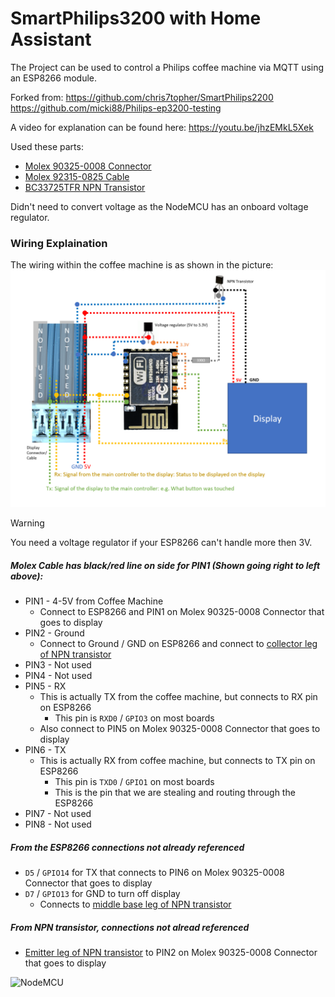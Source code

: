 # SmartPhilips3200 with Home Assistant

The Project can be used to control a Philips coffee machine via MQTT using an ESP8266 module.

Forked from:
https://github.com/chris7topher/SmartPhilips2200
https://github.com/micki88/Philips-ep3200-testing

A video for explanation can be found here:
https://youtu.be/jhzEMkL5Xek

Used these parts:
- [Molex 90325-0008 Connector](https://www.mouser.com/ProductDetail/Molex/90325-0008?qs=P41GyhEsKL7wtbj5ylImAA%3D%3D&countryCode=US&currencyCode=USD)
- [Molex 92315-0825 Cable](https://www.mouser.com/ProductDetail/Molex/92315-0825?qs=sfs0HZCnrVBO%252B%2Fha6s8VfA%3D%3D&countryCode=US&currencyCode=USD)
- [BC33725TFR NPN Transistor](https://www.mouser.com/ProductDetail/onsemi-Fairchild/BC33725TFR?qs=zGXwibyAaHYlHlvhRz3mQw%3D%3D&countryCode=US&currencyCode=USD)

Didn't need to convert voltage as the NodeMCU has an onboard voltage regulator. 



### Wiring Explaination

The wiring within the coffee machine is as shown in the picture:
![Wiring](https://github.com/walthowd/Philips-ep3200-ha/blob/main/images/wiring.png)

> [!Warning] 
> You need a voltage regulator if your ESP8266 can't handle more then 3V. 

 ##### Molex Cable has black/red line on side for PIN1 (Shown going right to left above):

- PIN1 - 4-5V from Coffee Machine
    - Connect to ESP8266 and PIN1 on Molex 90325-0008 Connector that goes to display
- PIN2 - Ground 
    - Connect to Ground / GND on ESP8266 and connect to [collector leg of NPN transistor](https://www.mouser.com/datasheet/2/308/1/BC338_D-1802398.pdf)
- PIN3 - Not used
- PIN4 - Not used
- PIN5 - RX
    - This is actually TX from the coffee machine, but connects to RX pin on ESP8266 
        - This pin is `RXD0` / `GPIO3` on most boards
    - Also connect to PIN5 on Molex 90325-0008 Connector that goes to display
- PIN6 - TX
    - This is actually RX from coffee machine, but connects to TX pin on ESP8266
        - This pin is `TXD0` / `GPIO1` on most boards
        - This is the pin that we are stealing and routing through the ESP8266
- PIN7 - Not used
- PIN8 - Not used

##### From the ESP8266 connections not already referenced
- `D5` / `GPIO14` for TX that connects to PIN6 on Molex 90325-0008 Connector that goes to display
- `D7` / `GPIO13` for GND to turn off display
    - Connects to [middle base leg of NPN transistor](https://www.mouser.com/datasheet/2/308/1/BC338_D-1802398.pdf)

##### From NPN transistor, connections not alread referenced
- [Emitter leg of NPN transistor](https://www.mouser.com/datasheet/2/308/1/BC338_D-1802398.pdf) to PIN2 on Molex 90325-0008 Connector that goes to display

![NodeMCU](https://github.com/walthowd/Philips-ep3200-ha/blob/main/images/nodemcu.jpg)